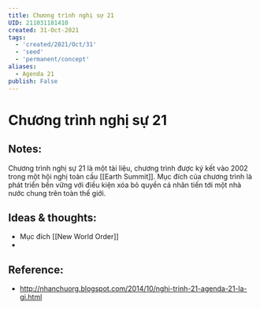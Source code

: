 ```yaml
---
title: Chương trình nghị sự 21
UID: 211031181410
created: 31-Oct-2021
tags:
  - 'created/2021/Oct/31'
  - 'seed'
  - 'permanent/concept'
aliases:
  - Agenda 21
publish: False
---
```

# Chương trình nghị sự 21

## Notes:
Chương trình nghị sự 21 là một tài liệu, chương trình được ký kết vào 2002 trong một hội nghị toàn cầu [[Earth Summit]]. Mục đích của chương trình là phát triển bền vững với điều kiện xóa bỏ quyền cá nhân tiến tới một nhà nước chung trên toàn thế giới. 

## Ideas & thoughts:
- Mục đích [[New World Order]]
- 

## Reference:
- http://nhanchuorg.blogspot.com/2014/10/nghi-trinh-21-agenda-21-la-gi.html